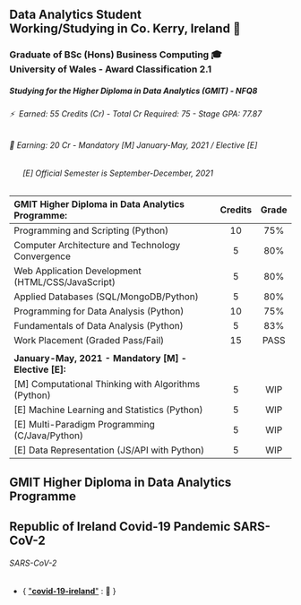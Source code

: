 ## Data Analytics Student</br>Working/Studying in Co. Kerry, Ireland &#x1F4CC;

### Graduate of BSc (Hons) Business Computing 🎓</br>University of Wales - Award Classification 2.1

##### Studying for the Higher Diploma in Data Analytics (GMIT) - NFQ8

###### ⚡ &nbsp;Earned: 55 Credits (Cr) - Total Cr Required: 75 - Stage GPA: 77.87

###### 🔭 Earning: 20 Cr - Mandatory [M] January-May, 2021 / Elective [E]

###### &nbsp;&nbsp;&nbsp;&nbsp;&nbsp;&nbsp;[E] Official Semester is September-December, 2021

| **GMIT Higher Diploma in Data Analytics Programme:**           | Credits | Grade   |
| :--------------------------------------------------------------|:-------:|:-------:|
| Programming and Scripting (Python)                             | 10      | 75%     |
| Computer Architecture and Technology Convergence               | 5       | 80%     |
| Web Application Development (HTML/CSS/JavaScript)              | 5       | 80%     |
| Applied Databases (SQL/MongoDB/Python)                         | 5       | 80%     |
| Programming for Data Analysis (Python)                         | 10      | 75%     |
| Fundamentals of Data Analysis (Python)                         | 5       | 83%     |
| Work Placement (Graded Pass/Fail)                              | 15      | PASS    |
|                                                                |         |         |
| **January-May, 2021 - Mandatory [M] - Elective [E]:**          |         |         |
| [M] Computational Thinking with Algorithms (Python)            | 5       | WIP     |
| [E] Machine Learning and Statistics (Python)                   | 5       | WIP     |
| [E] Multi-Paradigm Programming (C/Java/Python)                 | 5       | WIP     |
| [E] Data Representation (JS/API with Python)                   | 5       | WIP     |

## GMIT Higher Diploma in Data Analytics Programme

<!-- 
###### Computational Thinking with Algorithms 
-->

<!-- 
* { ["**Analysing**"](https://github.com/SeanOhAileasa/cta-analysing) : &#x1F4CC; } 
22/05/2021
"update repository ./cta-analysing"
-->

<!-- 
* { ["**Recursion**"](https://github.com/SeanOhAileasa/cta-recursion) : &#x1F4CC; } 
17/05/2021 (deadline: 20/05/2021)
""
"update repository ./cta-recursion"
-->

<!-- 
* { ["**Sorting**"](https://github.com/SeanOhAileasa/cta-sorting) : &#x1F4CC; } 
24/05/2021
"update repository ./cta-sorting - Add Counting Sort images."
-->

<!-- 
* { ["**Searching**"](https://github.com/SeanOhAileasa/cta-searching) : &#x1F4CC; } 
25/04/2021
"update repository ./cta-searching - Overview of binary search with performance comparison over linear search. Pseudocode along with iterative implementation (recursive implementation outstanding). Walkthrough of iterative and recursion approaches completed in Java."
-->

<!-- 
=======>  DRAFT <========

17/05/2021
"update repository ./L8733 for ./cta-recursion - Overview of factorials."
https://github.com/SeanOhAileasa/L8733/blob/master/src/hdp/cta/recursion-iteration-stack-process-factorial.ipynb

17/05/2021
"add repository ./unc1878"

======> END DRAFT <====== 

-->

<!-- 
###### Fubar 
-->

<!-- 
* { ["**Python**"](https://github.com/SeanOhAileasa/fubar-python) : &#x1F4CC; } 
25/04/2021
"update repository ./cta-searching - Binary search iterative implementation."
-->

## Republic of Ireland Covid-19 Pandemic SARS-CoV-2

###### SARS-CoV-2

* { ["**covid-19-ireland**"](https://github.com/SeanOhAileasa/covid-19-ireland/blob/master/src/dataset/covid-19-ireland.csv) : &#x1F4CC; }
<!-- 
14/05/2021
"update repository ./covid-19-ireland - Ryuk" 
-->

<!--
###### Packages

- ``IPyPlot`` is a small python package offering fast and efficient plotting of images using ``IPython`` with HTML for displaying large numbers of images [reference](http://web.archive.org/web/20201103205220/https://github.com/karolzak/ipyplot)



- installed through ``PyPI``: [reference](http://web.archive.org/web/20201103205220/https://github.com/karolzak/ipyplot)

```
pip install ipyplot
```


- installed directly from repo using pip: [reference](http://web.archive.org/web/20201103205220/https://github.com/karolzak/ipyplot)

```
pip install git+https://github.com/karolzak/ipyplot
```
-->